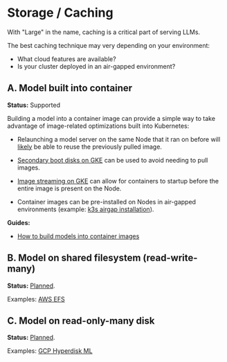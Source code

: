 # Storage / Caching

With "Large" in the name, caching is a critical part of serving LLMs.

The best caching technique may very depending on your environment:

* What cloud features are available?
* Is your cluster deployed in an air-gapped environment?

## A. Model built into container

**Status:** Supported

Building a model into a container image can provide a simple way to take advantage of image-related optimizations built into Kubernetes:

* Relaunching a model server on the same Node that it ran on before will [likely](https://kubernetes.io/docs/concepts/architecture/garbage-collection/#container-image-lifecycle) be able to reuse the previously pulled image.

* [Secondary boot disks on GKE](https://cloud.google.com/kubernetes-engine/docs/how-to/data-container-image-preloading) can be used to avoid needing to pull images.

* [Image streaming on GKE](https://cloud.google.com/blog/products/containers-kubernetes/introducing-container-image-streaming-in-gke) can allow for containers to startup before the entire image is present on the Node.

* Container images can be pre-installed on Nodes in air-gapped environments (example: [k3s airgap installation](https://docs.k3s.io/installation/airgap)).


**Guides:**

* [How to build models into container images](../how-to/build-models-into-containers.md)

## B. Model on shared filesystem (read-write-many)

**Status:** [Planned](https://github.com/substratusai/kubeai/blob/main/proposals/model-storage.md).

Examples: [AWS EFS](https://aws.amazon.com/efs/)

## C. Model on read-only-many disk

**Status:** [Planned](https://github.com/substratusai/kubeai/blob/main/proposals/model-storage.md).

Examples: [GCP Hyperdisk ML](https://cloud.google.com/compute/docs/disks/hyperdisks)
